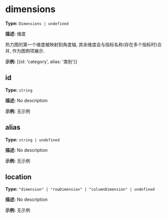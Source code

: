 # dimensions

**Type:** `Dimensions | undefined`

**描述:**
维度
  
  热力图的第一个维度被映射到角度轴, 其余维度会与指标名称(存在多个指标时)合并, 作为图例项展示.

**示例:**
[{id: 'category', alias: '类别'}]


## id

**Type:** `string`

**描述:**
No description

**示例:**
无示例

## alias

**Type:** `string | undefined`

**描述:**
No description

**示例:**
无示例

## location

**Type:** `"dimension" | "rowDimension" | "columnDimension" | undefined`

**描述:**
No description

**示例:**
无示例

